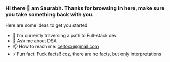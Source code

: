 ### Hi there 👋 am Saurabh. Thanks for browsing in here, make sure you take something back with you.

<!--
**celtoxx/celtoxx** is a ✨ _special_ ✨ repository because its `README.md` (this file) appears on your GitHub profile.
-->
Here are some ideas to get you started:

- 🔭 I’m currently traversing a path to Full-stack dev.
- 💬 Ask me about DSA
- 📫 How to reach me: celtoxx@gmail.com
- ⚡ Fun fact: Fuck facts!! coz, there are no facts, but only interpretations

